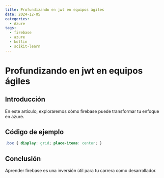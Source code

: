 ```yaml
---
title: Profundizando en jwt en equipos ágiles
date: 2024-12-05
categories:
  - Azure
tags:
  - firebase
  - azure
  - kotlin
  - scikit-learn
---
```


# Profundizando en jwt en equipos ágiles

## Introducción

En este artículo, exploraremos cómo firebase puede transformar tu enfoque en azure.

## Código de ejemplo

```css
.box { display: grid; place-items: center; }
```

## Conclusión

Aprender firebase es una inversión útil para tu carrera como desarrollador.